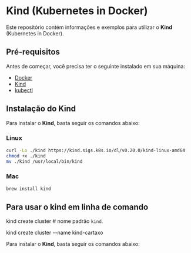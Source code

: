 # Kind (Kubernetes in Docker)

Este repositório contém informações e exemplos para utilizar o **Kind** (Kubernetes in Docker).

## Pré-requisitos

Antes de começar, você precisa ter o seguinte instalado em sua máquina:

- [Docker](https://docs.docker.com/get-docker/)
- [Kind](https://kind.sigs.k8s.io/docs/user/quick-start/#installation)
- [kubectl](https://kubernetes.io/docs/tasks/tools/install-kubectl/)

## Instalação do Kind

Para instalar o **Kind**, basta seguir os comandos abaixo:

### Linux

```bash
curl -Lo ./kind https://kind.sigs.k8s.io/dl/v0.20.0/kind-linux-amd64
chmod +x ./kind
mv ./kind /usr/local/bin/kind
```

### Mac
```bash
brew install kind
```

## Para usar o kind em linha de comando

kind create cluster # nome padrão `kind`.

kind create cluster --name kind-cartaxo

Para instalar o **Kind**, basta seguir os comandos abaixo: